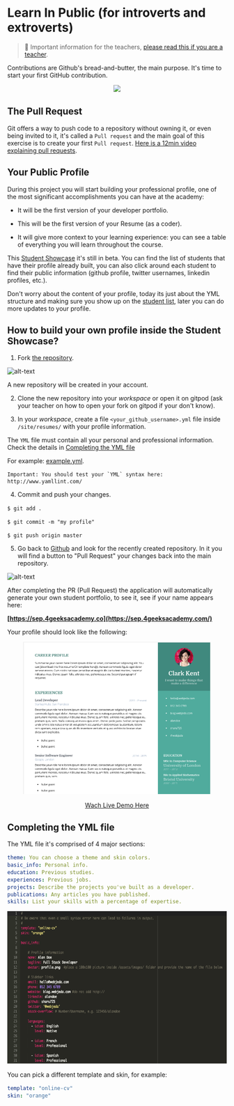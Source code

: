  # Learn In Public (for introverts and extroverts)

> 🚨 Important information for the teachers, [please read this if you are a teacher](./TEACHERS_INSTRUCTIONS.md).

Contributions are Github's bread-and-butter, the main purpose. It's time to start your first GitHub contribution. 

<p align="center"><img src="https://github.com/4GeeksAcademy/learn-in-public/blob/master/resume.png?raw=true" height="400" /></p>
 
## The Pull Request

Git offers a way to push code to a repository without owning it, or even being invited to it, it's called a `Pull request` and the main goal of this exercise is to create your first `Pull request`. [Here is a 12min video explaining pull requests](https://www.youtube.com/watch?v=_NrSWLQsDL4).

## Your Public Profile
  
During this project you will start building your professional profile, one of the most significant accomplishments you can have at the academy:

- It will be the first version of your developer portfolio.

- This will be the first version of your Resume (as a coder).
  
- It will give more context to your learning experience: you can see a table of everything you will learn throughout the course.
  
 This [Student Showcase](https://sep.4geeksacademy.com/) it's still in beta. You can find the list of students that have their profile already built, you can also click around each student to find their public information (github profile, twitter usernames, linkedin profiles, etc.).
  
Don't worry about the content of your profile, today its just about the YML structure and making sure you show up on the [student list](https://sep.4geeksacademy.com/), later you can do more updates to your profile.

## How to build your own profile inside the Student Showcase?

1. Fork [the repository](https://github.com/4GeeksAcademy/About-4Geeks-Academy).

  ![alt-text](https://github-images.s3.amazonaws.com/help/bootcamp/Bootcamp-Fork.png)
  
  A new repository will be created in your account.
  
2. Clone the new repository into your *workspace* or open it on gitpod (ask your teacher on how to open your fork on gitpod if your don't know).
  
3. In your *workspace*, create a file `<your_github_username>.yml` file inside `/site/resumes/` with your profile information. 

  The `YML` file must contain all your personal and professional information. Check the details in [Completing the YML file](#completing-the-yml-file)
  
  For example: [example.yml](https://github.com/4GeeksAcademy/About-4Geeks-Academy/blob/master/site/resumes/example.yml).
  
  ```
  Important: You should test your `YML` syntax here: http://www.yamllint.com/
  ```

4. Commit and push your changes.

  `$ git add .`
  
  `$ git commit -m "my profile"`
  
  `$ git push origin master`
  

5. Go back to [Github](https://github.com) and look for the recently created repository. In it you will find a button to "Pull Request" your changes back into the main repository.

  ![alt-text](https://github-images.s3.amazonaws.com/help/pull_requests/recently_pushed_branch.png)


After completing the PR (Pull Request) the application will automatically generate your own student portfolio, to see it, see if your name appears here: 

**[https://sep.4geeksacademy.co](https://sep.4geeksacademy.com/)**

Your profile should look like the following:

<p align="center">
  <img height="350" src="https://github.com/4GeeksAcademy/About-4Geeks-Academy/blob/master/site/static/preview.png?raw=true">
</p>

<p align="center">
  <a href="https://sep.4geeksacademy.com/84mulville/profile?lang=en&theme=white" target="_blank">Wach Live Demo Here</a>
</p>

## Completing the YML file

The YML file it's comprised of 4 major sections: 

```yml
theme: You can choose a theme and skin colors.
basic_info: Personal info.
education: Previous studies.
experiences: Previous jobs.
projects: Describe the projects you've built as a developer.
publications: Any articles you have published.
skills: List your skills with a percentage of expertise.
```


<p align="center">
  <img height="350" src="https://github.com/4GeeksAcademy/About-4Geeks-Academy/blob/master/site/static/yml.png?raw=true">
</p>

You can pick a different template and skin, for example:

```yml
template: "online-cv"
skin: "orange"
```
